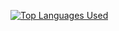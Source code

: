 [![Top Languages Used](https://github-readme-stats.vercel.app/api/top-langs/?username=zkhan122&layout=donut)](https://github.com/zkhan122/github-readme-stats)